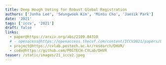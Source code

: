 ```yaml
---
title: Deep Hough Voting for Robust Global Registration
authors: ['Junha Lee', 'Seungwook Kim', 'Minsu Cho', 'Jaesik Park']
date: '2021'
tags: ['iccv', '2021']
draft: false
links:
  - paper@https://arxiv.org/abs/2109.04310
  # - openacess@https://openaccess.thecvf.com/content/ICCV2021/papers/Lee_Deep_Hough_Voting_for_Robust_Global_Registration_ICCV_2021_paper.pdf
  - project@https://cvlab.postech.ac.kr/research/DHVR/
  - code@https://github.com/POSTECH-CVLab/DHVR
teaser: /static/images/21_iccv2.jpeg
---
```

